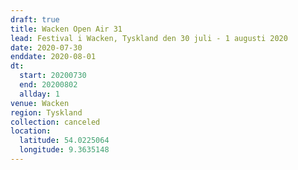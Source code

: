```yaml
---
draft: true
title: Wacken Open Air 31
lead: Festival i Wacken, Tyskland den 30 juli - 1 augusti 2020
date: 2020-07-30
enddate: 2020-08-01
dt:
  start: 20200730
  end: 20200802
  allday: 1
venue: Wacken
region: Tyskland
collection: canceled
location:
  latitude: 54.0225064
  longitude: 9.3635148
---
```

